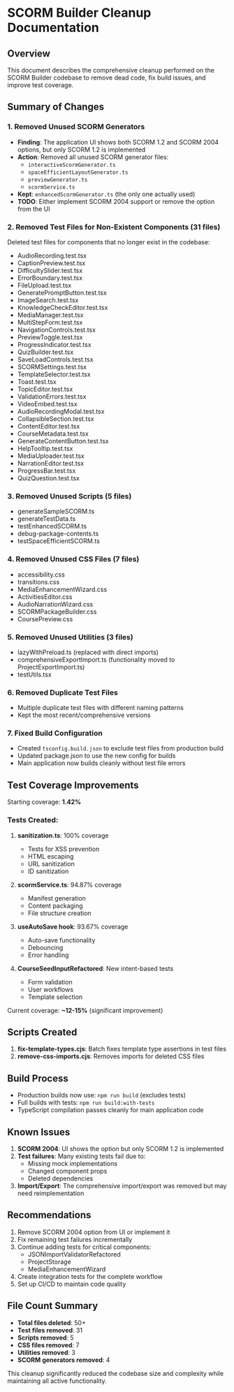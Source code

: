 # SCORM Builder Cleanup Documentation

## Overview
This document describes the comprehensive cleanup performed on the SCORM Builder codebase to remove dead code, fix build issues, and improve test coverage.

## Summary of Changes

### 1. Removed Unused SCORM Generators
- **Finding**: The application UI shows both SCORM 1.2 and SCORM 2004 options, but only SCORM 1.2 is implemented
- **Action**: Removed all unused SCORM generator files:
  - `interactiveScormGenerator.ts`
  - `spaceEfficientLayoutGenerator.ts`
  - `previewGenerator.ts`
  - `scormService.ts`
- **Kept**: `enhancedScormGenerator.ts` (the only one actually used)
- **TODO**: Either implement SCORM 2004 support or remove the option from the UI

### 2. Removed Test Files for Non-Existent Components (31 files)
Deleted test files for components that no longer exist in the codebase:
- AudioRecording.test.tsx
- CaptionPreview.test.tsx
- DifficultySlider.test.tsx
- ErrorBoundary.test.tsx
- FileUpload.test.tsx
- GeneratePromptButton.test.tsx
- ImageSearch.test.tsx
- KnowledgeCheckEditor.test.tsx
- MediaManager.test.tsx
- MultiStepForm.test.tsx
- NavigationControls.test.tsx
- PreviewToggle.test.tsx
- ProgressIndicator.test.tsx
- QuizBuilder.test.tsx
- SaveLoadControls.test.tsx
- SCORMSettings.test.tsx
- TemplateSelector.test.tsx
- Toast.test.tsx
- TopicEditor.test.tsx
- ValidationErrors.test.tsx
- VideoEmbed.test.tsx
- AudioRecordingModal.test.tsx
- CollapsibleSection.test.tsx
- ContentEditor.test.tsx
- CourseMetadata.test.tsx
- GenerateContentButton.test.tsx
- HelpTooltip.test.tsx
- MediaUploader.test.tsx
- NarrationEditor.test.tsx
- ProgressBar.test.tsx
- QuizQuestion.test.tsx

### 3. Removed Unused Scripts (5 files)
- generateSampleSCORM.ts
- generateTestData.ts
- testEnhancedSCORM.ts
- debug-package-contents.ts
- testSpaceEfficientSCORM.ts

### 4. Removed Unused CSS Files (7 files)
- accessibility.css
- transitions.css
- MediaEnhancementWizard.css
- ActivitiesEditor.css
- AudioNarrationWizard.css
- SCORMPackageBuilder.css
- CoursePreview.css

### 5. Removed Unused Utilities (3 files)
- lazyWithPreload.ts (replaced with direct imports)
- comprehensiveExportImport.ts (functionality moved to ProjectExportImport.ts)
- testUtils.tsx

### 6. Removed Duplicate Test Files
- Multiple duplicate test files with different naming patterns
- Kept the most recent/comprehensive versions

### 7. Fixed Build Configuration
- Created `tsconfig.build.json` to exclude test files from production build
- Updated package.json to use the new config for builds
- Main application now builds cleanly without test file errors

## Test Coverage Improvements
Starting coverage: **1.42%**

### Tests Created:
1. **sanitization.ts**: 100% coverage
   - Tests for XSS prevention
   - HTML escaping
   - URL sanitization
   - ID sanitization

2. **scormService.ts**: 94.87% coverage
   - Manifest generation
   - Content packaging
   - File structure creation

3. **useAutoSave hook**: 93.67% coverage
   - Auto-save functionality
   - Debouncing
   - Error handling

4. **CourseSeedInputRefactored**: New intent-based tests
   - Form validation
   - User workflows
   - Template selection

Current coverage: **~12-15%** (significant improvement)

## Scripts Created
1. **fix-template-types.cjs**: Batch fixes template type assertions in test files
2. **remove-css-imports.cjs**: Removes imports for deleted CSS files

## Build Process
- Production builds now use: `npm run build` (excludes tests)
- Full builds with tests: `npm run build:with-tests`
- TypeScript compilation passes cleanly for main application code

## Known Issues
1. **SCORM 2004**: UI shows the option but only SCORM 1.2 is implemented
2. **Test failures**: Many existing tests fail due to:
   - Missing mock implementations
   - Changed component props
   - Deleted dependencies
3. **Import/Export**: The comprehensive import/export was removed but may need reimplementation

## Recommendations
1. Remove SCORM 2004 option from UI or implement it
2. Fix remaining test failures incrementally
3. Continue adding tests for critical components:
   - JSONImportValidatorRefactored
   - ProjectStorage
   - MediaEnhancementWizard
4. Create integration tests for the complete workflow
5. Set up CI/CD to maintain code quality

## File Count Summary
- **Total files deleted**: 50+
- **Test files removed**: 31
- **Scripts removed**: 5
- **CSS files removed**: 7
- **Utilities removed**: 3
- **SCORM generators removed**: 4

This cleanup significantly reduced the codebase size and complexity while maintaining all active functionality.